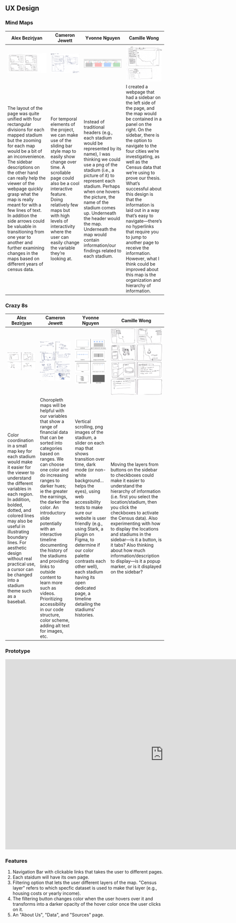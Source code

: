 ## UX Design

### Mind Maps

| Alex Bezirjyan | Cameron Jewett | Yvonne Nguyen  | Camille Wong |
| ------------- | ------------- |------------- | ------------- |
| ![](/newfolder/mmab.png)  | ![](/newfolder/mmcj.png)  | ![](/newfolder/mmyn.png)  | ![](/newfolder/mmcw.png)  |
| The layout of the page was quite unified with four rectangular divisions for each mapped stadium but the zooming for each map would be a bit of an inconvenience. The sidebar descriptions on the other hand can really help the viewer of the webpage quickly grasp what the map is really meant for with a few lines of text. In addition the side arrows could be valuable in transitioning from one year to another and further examining changes in the maps based on different years of census data.| For temporal elements of the project, we can make use of the sliding bar style map to easily show change over time. A scrollable page could also be a cool interactive feature. Doing relatively few maps but with high levels of interactivity where the user can easily change the variable they’re looking at.| Instead of traditional headers (e.g., each stadium would be represented by its name), I was thinking we could use a png of the stadium (i.e., a picture of it) to represent each stadium. Perhaps when one hovers the picture, the name of the stadium comes up. Underneath the header would the map. Underneath the map would contain information/our findings related to each stadium.| I created a webpage that had a sidebar on the left side of the page, and the map would be contained in a panel on the right. On the sidebar, there is the option to navigate to the four cities we’re investigating, as well as the Census data that we’re using to prove our thesis. What’s successful about this design is that the information is laid out in a way that’s easy to navigate––there’s no hyperlinks that require you to jump to another page to receive the information. However, what I think could be improved about this map is the organization and hierarchy of information.  |

### Crazy 8s

| Alex Bezirjyan | Cameron Jewett | Yvonne Nguyen  | Camille Wong |
| ------------- | ------------- |------------- | ------------- |
| ![](/newfolder/c8ab.png)  | ![](/newfolder/c8cj.png)  | ![](/newfolder/c8yn.png)  | ![](/newfolder/c8cw.png)  |
| Color coordination in a small map key for each stadium would make it easier for the viewer to understand the different variables in each region. In addition, bolded, dotted, and colored lines may also be useful in illustrating boundary lines. For aesthetic design without real practical use, a cursor can be changed into a stadium theme such as a baseball. | Choropleth maps will be helpful with our variables that show a range of financial data that can be sorted into categories based on ranges. We can choose one color and do increasing ranges to darker hues; ie the greater the earnings, the darker the color. An introductory slide potentially with an interactive timeline documenting the history of the stadiums and providing links to outside content to learn more such as videos. Prioritizing accessibility in our code structure, color scheme, adding alt text for images, etc. | Vertical scrolling, png images of the stadium, a slider on each map that shows transition over time, dark mode (or non-white background…helps the eyes), using web accessibility tests to make sure our website is user friendly (e.g., using Stark, a plugin on Figma, to determine if our color palette contrasts each other well), each stadium having its open dedicated page, a timeline detailing the stadiums’ histories. | Moving the layers from buttons on the sidebar to checkboxes could make it easier to understand the hierarchy of information (i.e. first you select the location/stadium, then you click the checkboxes to activate the Census data). Also experimenting with how to display the locations and stadiums in the sidebar––is it a button, is it tabs? Also thinking about how much information/description to display––is it a popup marker, or is it displayed on the sidebar? 

### Prototype
<iframe style="border: 1px solid rgba(0, 0, 0, 0.1);" width="1000" height="600" src="https://www.figma.com/embed?embed_host=share&url=https%3A%2F%2Fwww.figma.com%2Ffile%2FeYQUfoDWIkTfYXLzYvx3qU%2Fwireflow%3Fnode-id%3D0%253A1" allowfullscreen></iframe>

### Features
1. Navigation Bar with clickable links that takes the user to different pages. 
2. Each staidum will have its own page. 
3. Filtering option that lets the user different layers of the map. "Census layer" refers to which specfic dataset is used to make that layer (e.g., housing costs or yearly income).
4. The filtering button changes color when the user hovers over it and transforms into a darker opacity of the hover color once the user clicks on it. 
5. An "About Us", "Data", and "Sources" page. 
